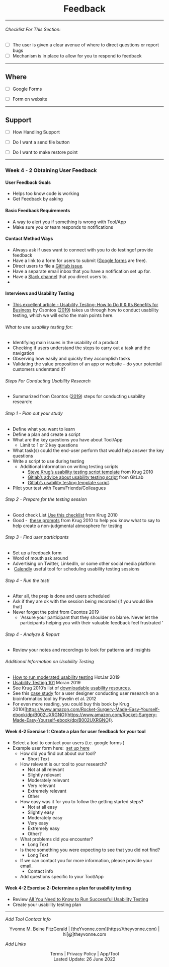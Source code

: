 <h1 align="center">Feedback</h1>

---

###### _Checklist For This Section:_  

- [ ] The user is given a clear avenue of where to direct questions or report bugs
- [ ] Mechanism is in place to allow for you to respond to feedback

---

## Where

- [ ] Google Forms
- [ ] Form on website


---


## Support
- [ ] How Handling Support
- [ ] Do I want a send file button
- [ ] Do I want to make restore point



---

### Week 4 - 2 Obtaining User Feedback
#### User Feedback Goals
- Helps too know code is working
- Get Feedback by asking


#### Basic Feedback Requirements
- A way to alert you if something is wrong with Tool/App
- Make sure you or team responds to notifications

#### Contact Method Ways
- Always ask if uses want to connect with you to do testingof provide feedback
- Have a link to a form for users to submit ([Google forms](https://www.google.com/forms/about/) are free).  
- Direct users to file a [GitHub issue](https://docs.github.com/en/github/managing-your-work-on-github/about-issues).  
- Have a separate email inbox that you have a notification set up for.  
- Have a [Slack channel](https://slack.com/) that you direct users to.
-

#### Interviews and Usability Testing
- [This excellent article - Usability Testing: How to Do It & Its Benefits for Business](https://uxstudioteam.com/ux-blog/usability-testing/) by Csontos ([2019](https://jhudatascience.org/Documentation_and_Usability/no_toc/obtaining-user-feedback.html#ref-Csontos2019)) takes us through how to conduct usability testing, which we will echo the main points here.

###### What to use usability testing for:
- Identifying main issues in the usability of a product
- Checking if users understand the steps to carry out a task and the navigation
- Observing how easily and quickly they accomplish tasks
- Validating the value proposition of an app or website – do your potential customers understand it?

###### Steps For Conducting Usability Research
- Summarized from Csontos ([2019](https://jhudatascience.org/Documentation_and_Usability/no_toc/obtaining-user-feedback.html#ref-Csontos2019)) steps for conducting usability research:

###### Step 1 - Plan out your study
- Define what you want to learn 
- Define a plan and create a script
- What are the key questions you have about Tool/App
	- Limit to 1 or 2 key questions
- What task(s) could the end-user perform that would help answer the key questions
- Write a script to use during testing
	- Additional information on writing testing scripts
		- [Steve Krug’s usability testing script template](http://sensible.com/downloads/test-script-web.pdf) from Krug 2010
		- [Gitlab’s advice about usability testing script](https://about.gitlab.com/handbook/engineering/ux/ux-research-training/writing-usability-testing-script/) from GitLab 
		- [Gitlab’s usability testing template script](https://docs.google.com/document/d/1_5Qu2JR9QE5LE6cK4eq9yJs-nXv2rlWWifcjacaiWdI/edit).
- Pilot your test with Team/Friends/Colleagues

###### Step 2 - Prepare for the testing session
- Good check List [Use this checklist](http://sensible.com/downloads/checklists.pdf) from Krug 2010 
- Good -  [these prompts](https://sensible.com/downloads/things-a-therapist-would-say.pdf) from Krug 2010 to help you know what to say to help create a non-judgmental atmosphere for testing

######  Step 3 - Find user participants
- Set up a feedback form
- Word of mouth ask around
- Advertising on Twitter, LinkedIn, or some other social media platform
-  [Calendly](https://calendly.com/) useful tool for scheduling usability testing sessions

###### Step 4 - Run the test!
- After all, the prep is done and users scheduled
- Ask if they are ok with the session being recorded (if you would like that)
- Never forget the point from Csontos 2019 
	- 'Assure your participant that they shoulder no blame. Never let the participants helping you with their valuable feedback feel frustrated '

###### Step 4 - Analyze & Report
- Review your notes and recordings to look for patterns and insights 

###### Additional Information on Usability Testing
-   [How to run moderated usability testing](https://www.hotjar.com/usability-testing/process-examples/) HotJar 2019 
-   [Usability Testing 101](https://www.nngroup.com/articles/usability-testing-101/) Moran 2019 
-   See Krug 2010’s list of [downloadable usability resources](https://sensible.com/download-files/).
-   See this [case study](https://journals.plos.org/ploscompbiol/article?id=10.1371/journal.pcbi.1002554) for a user designer conducting user research on a bioinformatics tool by Pavelin et al. 2012
-   For even more reading, you could buy this book by Krug 2010([https://www.amazon.com/Rocket-Surgery-Made-Easy-Yourself-ebook/dp/B002UXRGNO](https://www.amazon.com/Rocket-Surgery-Made-Easy-Yourself-ebook/dp/B002UXRGNO)).


#### Week 4-2 Exercise 1: Create a plan for user feedback for your tool
- Select a tool to contact your users (i.e. google forms )
- Example user form here:  [set up here](https://docs.google.com/forms/d/1erbaH2k8cra0A2GB6W9Da0tqJCT41ZPlCmHXpKRcMLk/edit?usp=sharing)
	- How did you find out about our tool?  
		- Short Text
	- How relevant is our tool to your research? 
		- Not at all relevant
		- Slightly relevant
		- Moderately relevant
		- Very relevant
		- Extremely relevant
		- Other
	- How easy was it for you to follow the getting started steps?
		- Not at all easy
		- Slightly easy
		- Moderately easy
		- Very easy
		- Extremely easy
		- Other?
	- What problems did you encounter?
		- Long Text
	- Is there something you were expecting to see that you did not find?
		- Long Text
	- If we can contact you for more information, please provide your email. 
		- Contact info
	- Add questions specific to your Tool/App

#### Week 4-2 Exercise 2: Determine a plan for usability testing
- Review [All You Need to Know to Run Successful Usability Testing](https://uxstudioteam.com/ux-blog/usability-testing/) 
- Create your usability testing plan 


---
_Add Tool Contact Info_
<center>Yvonne M. Beine FitzGerald | [theYvonne.com](https://theyvonne.com) | hi[@]theyvonne.com </center>  

_Add Links_

<center>Terms | Privacy Policy | App/Tool </center>

<center>Lasted Update: 26 June 2022 </center>

 

